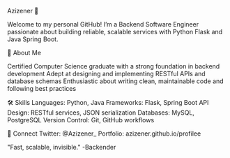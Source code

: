 Azizener 👋
 

Welcome to my personal GitHub! I’m a Backend Software Engineer passionate about building reliable, scalable services with Python Flask and Java Spring Boot.

📝 About Me

Certified Computer Science graduate with a strong foundation in backend development
Adept at designing and implementing RESTful APIs and database schemas
Enthusiastic about writing clean, maintainable code and following best practices

🛠️ Skills
Languages: Python, Java
Frameworks: Flask, Spring Boot
API Design: RESTful services, JSON serialization
Databases: MySQL, PostgreSQL
Version Control: Git, GitHub workflows

🤝 Connect
Twitter: @Azizener_
Portfolio: azizener.github.io/profilee

"Fast, scalable, invisible."
-Backender
